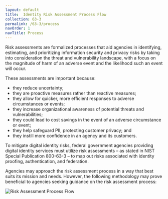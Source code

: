 ```yaml
---	
layout: default	
title:  Identity Risk Assessment Process Flow	
collection: 63-3	
permalink: /63-3/process	
navOrder: 1  
navTitle: Process  
---		
```

Risk assessments are formalized processes that aid agencies in identifying, estimating, and prioritizing information security and privacy risks by taking into consideration the threat and vulnerability landscape, with a focus on the magnitude of harm of an adverse event and the likelihood such an event will occur. 

These assessments are important because:
- they reduce uncertainty; 
- they are proactive measures rather than reactive measures; 
- they allow for quicker, more efficient responses to adverse circumstances or events; 
- they increase organizational awareness of potential threats and vulnerabilities; 
- they could lead to cost savings in the event of an adverse circumstance or event; 
- they help safeguard PII, protecting customer privacy; and 
- they instill more confidence in an agency and its customers.  

To mitigate digital identity risks, federal government agencies providing digital identity services must utilize risk assessments – as stated in NIST Special Publication 800-63-3 – to map out risks associated with identity proofing, authentication, and federation.

Agencies may approach the risk assessment process in a way that best suits its mission and needs. However, the following methodology may prove beneficial to agencies seeking guidance on the risk assessment process: 

![Risk Assessment Process Flow]({{site.baseurl}}/img/RiskAssessmentProcessFlow.png)


